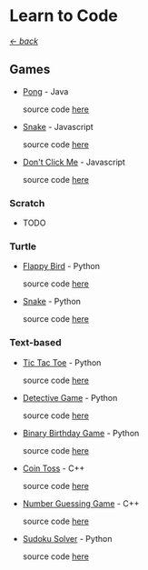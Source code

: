# Learn to Code

_[← back](https://github.com/peterlopez/learn-to-code)_

## Games
* [Pong](https://repl.it/@phpete/Pong-Java) - Java

  source code <a href='./Pong'>here</a>

* [Snake](https://repl.it/@phpete/Snake-Javascript) - Javascript

  source code <a href='./Snake/Snake%20-%20Javascript'>here</a>

* [Don't Click Me](https://repl.it/@phpete/Dont-Click-Me-Javascript) - Javascript

  source code <a href="./Don't%20Click%20Me">here</a>

### Scratch

* TODO

### Turtle

* [Flappy Bird](https://repl.it/@phpete/Flappy-Bird-Python) - Python

  source code <a href='Flappy%20Bird'>here</a>

* [Snake](https://repl.it/@phpete/Snake-Python) - Python

  source code <a href='Snake'>here</a>


### Text-based

* [Tic Tac Toe](https://repl.it/@phpete/Tic-Tac-Toe-Python) - Python

  source code <a href='Tic-Tac-Toe'>here</a>

* [Detective Game](https://repl.it/@phpete/Detective-Game-Python) - Python

  source code <a href='Detective%20Game'>here</a>

* [Binary Birthday Game](https://repl.it/@phpete/Binary-Birthday-Game-Python) - Python

  source code <a href='Binary%20Birthday%20Game'>here</a>

* [Coin Toss](https://repl.it/@phpete/Coin-Toss-C) - C++

  source code <a href='Coin%20Toss'>here</a>

* [Number Guessing Game](https://repl.it/@phpete/Number-Guess-C) - C++

  source code <a href='Number%20Guessing%20Game'>here</a>

* [Sudoku Solver](https://repl.it/@phpete/) - Python

  source code <a href='Sudoku%20Solver'>here</a>
